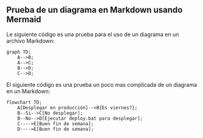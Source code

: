 ## Prueba de un diagrama en Markdown usando Mermaid

Le siguiente código es una prueba para el uso de un diagrama en un archivo Markdown:

```mermaid
graph TD;
    A-->B;
    A-->C;
    B-->D;
    C-->D;
```

El siguiente código es una prueba un poco mas complicada de un diagrama en un Markdown:

```mermaid
flowchart TD;
    A[Desplegar en producción]-->B{Es viernes?};
    B--Si-->C[No desplegar];
    B--No-->D[Ejecutar deploy.bat para desplegar];
    C---->E[Buen fin de semana];
    D---->E[Buen fin de semana];
```
